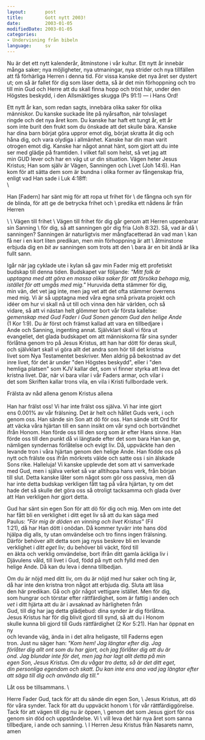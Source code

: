 ```yaml
---
layout:       post
title:        Gott nytt 2003!
date:         2003-01-05
modifiedDate: 2003-01-05
categories:
- Undervisning från bibeln
language:     sv
---
```

Nu är det ett nytt kalenderår, åtminstone i vår kultur.  Ett nytt år 
innebär många saker; nya möjligheter, nya utmaningar, nya strider och 
nya tillfällen att få förhärliga Herren i denna tid.  För vissa 
kanske det nya året ser dystert ut; om så är fallet för dig som läser 
detta, så är det min förhoppning och tro till min Gud och Herre att du 
skall finna hopp och tröst här, under den Högstes beskydd, i den 
Allsmäktiges skugga (Ps 91:1) &mdash; i Hans Ord!

Ett nytt år kan, som redan sagts, innebära olika saker för olika \
människor.  Du kanske suckade lite på nyårsafton, när tolvslaget \
ringde och det nya året kom.  Du kanske har haft ett tungt år, ett år \
som inte burit den frukt som du önskade att det skulle bära.  Kanske \
har dina barn börjat göra uppror emot dig, börjat skratta åt dig och \
håna dig, och vara olydiga i allmänhet.  Kanske har din man varit \
otrogen emot dig.  Kanske har något annat hänt, som gjort att du inte \
ser med glädje på framtiden.  I vilket fall som helst, så vet jag att \
min GUD lever och har en väg ut ur din situation.  Vägen heter Jesus \
Kristus; Han som själv är Vägen, Sanningen och Livet (Joh 14:6).  Han \
kom för att sätta dem som är bundna i olika former av fångenskap fria, \
enligt vad Han sade i Luk 4:18ff: \
\
<p class="bible">Han [Fadern] har sänt mig för att ropa ut frihet för \
de fångna och syn för de blinda, för att ge de betrycka frihet och \
predika ett nådens år från Herren</p> \
\
<box>Vägen till frihet</box> \
Vägen till frihet för dig går genom att Herren uppenbarar sin Sanning \
för dig, så att sanningen gör dig fria (Joh 8:32).  Så, vad är då \
sanningen?  Sanningen är naturligtvis mer mångfacetterad än vad man \
kan få ner i en kort liten predikan, men min förhoppning är att \
åtminstone erbjuda dig en <em>bit</em> av sanningen som trots att den \
bara är en bit ändå är lika fullt sann.

Igår när jag cyklade ute i kylan så gav min Fader mig ett profetiskt \
budskap till denna tiden.  Budskapet var följande: <em>"Mitt folk är \
upptagna med att göra en massa olika saker för att försöka behaga mig, \
istället för att umgås med mig."</em> Huruvida detta stämmer för dig, \
min vän, det vet jag inte, men jag vet att det ofta stämmer överrens \
med mig.  Vi är så upptagna med våra egna små privata projekt och \
idéer om hur vi skall nå ut till och vinna den här världen, och så \
vidare, så att vi nästan helt glömmer bort vår första kallelse: \
<em>gemenskap med Gud Fader i Gud Sonen genom Gud den helige Ande</em> \
(1 Kor 1:9).  Du är först och främst kallad att vara en tillbedjare i \
Ande och Sanning, ingenting annat.  Självklart skall vi föra ut \
evangeliet, det glada budskapet om att människorna får sina synder \
förlåtna genom tro på Jesus Kristus, att han har dött för deras skull, \
och självklart skall vi göra allt det andra som hör till det kristna \
livet som Nya Testamentet beskriver.  Men aldrig på bekostnad av det \
inre livet, för det är under "den Högstes beskydd", eller i "den \
hemliga platsen" som KJV kallar det, som vi finner styrka att leva det \
kristna livet.  Där, när vi bara vilar i vår Faders armar, och vilar i \
det som Skriften kallar trons vila, en vila i Kristi fullbordade verk.

<box>Frälsta av nåd allena genom Kristus allena</box> \
\
Han har frälst oss!  Vi har inte frälst oss själva.  Vi har inte gjort \
ens 0.001% av vår frälsning.  Det är helt och hållet Guds verk, i och \
genom oss.  Han sände sin Son att dö för oss. Han sände sitt Ord för \
att väcka våra hjärtan till en sann insikt om vår synd och bortvändhet \
ifrån Honom.  Han förde oss till den sorg som är efter Hans sinne. Han \
förde oss till den punkt då vi längtade efter det som bara Han kan ge, \
nämligen syndernas förlåtelse och evigt liv.  Då, uppväckte han den \
levande tron i våra hjärtan genom den helige Ande.  Han födde oss på \
nytt och frälste oss ifrån mörkrets välde och satte oss i sin älskade \
Sons rike.  Halleluja!  Vi kanske upplevde det som att vi samverkade \
med Gud, men i själva verket så var alltihopa hans verk, från början \
till slut.  Detta kanske låter som något som gör oss passiva, men då \
har inte detta budskap verkligen fått tag på våra hjärtan, ty om det \
hade det så skulle det göra oss så otroligt tacksamma och glada över \
att Han verkligen <em>har</em> gjort detta.

Gud har sänt sin egen Son för att dö för dig och mig.  Men om inte det \
har fått bli en verklighet i ditt eget liv så att du kan säga med \
Paulus: <em>"För mig är döden en vinning och livet Kristus"</em> (Fil \
1:21), då har Han dött i onödan.  Då kommer tyvärr inte hans död \
hjälpa dig alls, ty utan omvändelse och tro finns ingen frälsning. \
Därför behöver allt detta som jag nyss beskrev bli en levande \
verklighet i <em>ditt eget</em> liv; du behöver bli väckt, förd till \
en äkta och verklig omvändelse, bort ifrån ditt gamla äckliga liv i \
Djävulens våld, till livet i Gud, född på nytt och fylld med den \
helige Ande.  Då kan du leva i denna tillbedjan.

Om du är nöjd med ditt liv, om du är nöjd med hur saker och ting är, \
då har inte den kristna tron något att erbjuda dig.  Sluta att läsa \
den här predikan.  Gå och gör något vettigare istället.  Men för dig, \
som hungrar och törstar efter rättfärdighet, som är fattig i anden och \
<em>vet</em> i ditt hjärta att du är i avsaknad av härligheten från \
Gud, till dig har jag detta glädjebud: dina synder är dig förlåtna. \
Jesus Kristus har för dig blivit gjord till synd, så att du i Honom \
skulle kunna bli gjord till Guds rättfärdighet (2 Kor 5:21).  Han har öppnat en ny \
och levande väg, ända in i det allra heligaste, till Faderns egen \
tron.  Just nu säger han: <em>"Kom hem!  Jag längtar efter dig.  Jag \
förlåter dig allt ont som du har gjort, och jag förlåter dig att du är \
ond.  Jag blundar inte för det, men jag har lagt allt detta på min \
egen Son, Jesus Kristus.  Om du vågar tro detta, så är det ditt eget, \
din personliga egendom och skatt.  Du kan inte ens ana vad jag längtar efter att säga till dig och använda dig till."</em>

Låt oss be tillsammans.
\
<p class="prayer">Herre Fader Gud, tack för att du sände din egen Son, \
Jesus Kristus, att dö för våra synder.  Tack för att du uppväckt honom \
för vår rättfärdiggörelse.  Tack för att vägen till dig nu är öppen, \
genom det som Jesus gjort för oss genom sin död och uppståndelse.  Vi \
vill leva det här nya året som sanna tillbedjare, i ande och sanning. \
I Herren Jesu Kristus från Nasarets namn, amen</p>
